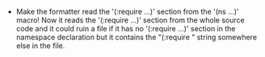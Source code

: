 
- Make the formatter read the '(:require ...)' section from the '(ns ...)' macro!
  Now it reads the '(:require ...)' section from the whole source code and it could
  ruin a file if it has no '(:require ...)' section in the namespace declaration
  but it contains the "(:require " string somewhere else in the file.
